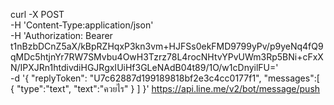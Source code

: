 curl -X POST \
-H 'Content-Type:application/json' \
-H 'Authorization: Bearer t1nBzbDCnZ5aX/kBpRZHqxP3kn3vm+HJFSs0ekFMD9799yPv/p9yeNq4fQ9qMDc5htjnYr7RW7SMvbu4OwH3Tzrz78L4rocNHtvYPvUWm3Rp5BNi+cFxXN/IPXJRn1htdivdiHGJRgxIUiHf3GLeNAdB04t89/1O/w1cDnyilFU=' \
-d '{
"replyToken": "U7c62887d199189818bf2e3c4cc0177f1",
"messages":[
{
"type":"text",
"text":"ควยไร"
}
] }' https://api.line.me/v2/bot/message/push
